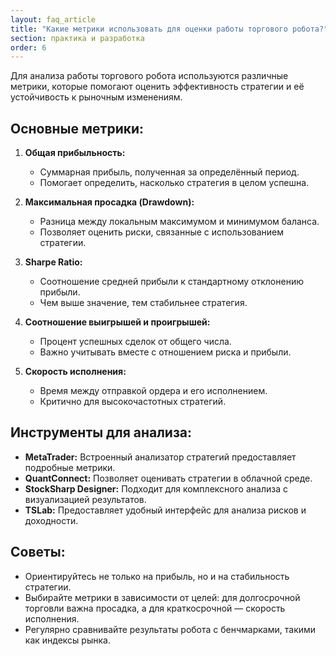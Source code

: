 ```yaml
---
layout: faq_article
title: "Какие метрики использовать для оценки работы торгового робота?"
section: практика и разработка
order: 6
---
```


Для анализа работы торгового робота используются различные метрики, которые помогают оценить эффективность стратегии и её устойчивость к рыночным изменениям.

## Основные метрики:

1. **Общая прибыльность:**
   - Суммарная прибыль, полученная за определённый период.
   - Помогает определить, насколько стратегия в целом успешна.

2. **Максимальная просадка (Drawdown):**
   - Разница между локальным максимумом и минимумом баланса.
   - Позволяет оценить риски, связанные с использованием стратегии.

3. **Sharpe Ratio:**
   - Соотношение средней прибыли к стандартному отклонению прибыли.
   - Чем выше значение, тем стабильнее стратегия.

4. **Соотношение выигрышей и проигрышей:**
   - Процент успешных сделок от общего числа.
   - Важно учитывать вместе с отношением риска и прибыли.

5. **Скорость исполнения:**
   - Время между отправкой ордера и его исполнением.
   - Критично для высокочастотных стратегий.

## Инструменты для анализа:

- **MetaTrader:** Встроенный анализатор стратегий предоставляет подробные метрики.
- **QuantConnect:** Позволяет оценивать стратегии в облачной среде.
- **StockSharp Designer:** Подходит для комплексного анализа с визуализацией результатов.
- **TSLab:** Предоставляет удобный интерфейс для анализа рисков и доходности.

## Советы:

- Ориентируйтесь не только на прибыль, но и на стабильность стратегии.
- Выбирайте метрики в зависимости от целей: для долгосрочной торговли важна просадка, а для краткосрочной — скорость исполнения.
- Регулярно сравнивайте результаты робота с бенчмарками, такими как индексы рынка.
